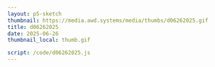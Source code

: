 ```yaml
---
layout: p5-sketch
thumbnail: https://media.awd.systems/media/thumbs/d06262025.gif
title: d06262025
date: 2025-06-26
thumbnail_local: thumb.gif

script: /code/d06262025.js
---
```

